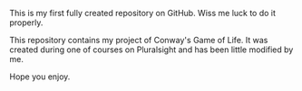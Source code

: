 This is my first fully created repository on GitHub. Wiss me luck to do it properly.

This repository contains my project of Conway's Game of Life. It was created during one of courses on Pluralsight and has been little modified by me.

Hope you enjoy.

